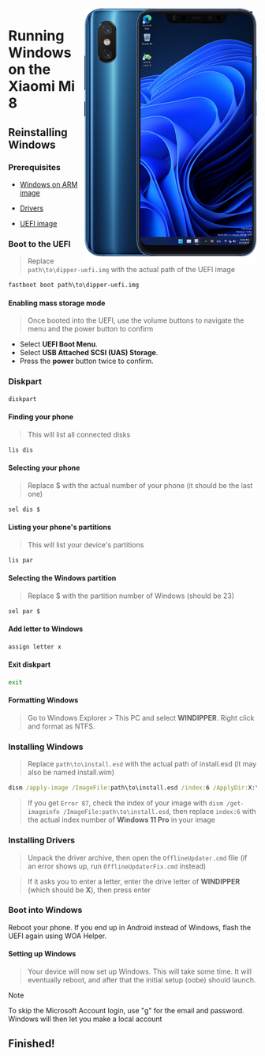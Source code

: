 <img align="right" src="https://github.com/n00b69/woa-dipper/blob/main/dipper.png" width="350" alt="Windows 11 running on dipper">

# Running Windows on the Xiaomi Mi 8

## Reinstalling Windows

### Prerequisites
- [Windows on ARM image](https://worproject.com/esd)

- [Drivers](https://github.com/n00b69/woa-dipper/releases/tag/Drivers)

- [UEFI image](https://github.com/n00b69/woa-dipper/releases/tag/UEFI)

### Boot to the UEFI
> Replace `path\to\dipper-uefi.img` with the actual path of the UEFI image
```cmd
fastboot boot path\to\dipper-uefi.img
```

#### Enabling mass storage mode
> Once booted into the UEFI, use the volume buttons to navigate the menu and the power button to confirm
- Select **UEFI Boot Menu**.
- Select **USB Attached SCSI (UAS) Storage**.
- Press the **power** button twice to confirm.

### Diskpart
```cmd
diskpart
```

#### Finding your phone
> This will list all connected disks
```cmd
lis dis
```

#### Selecting your phone
> Replace $ with the actual number of your phone (it should be the last one)
```cmd
sel dis $
```

#### Listing your phone's partitions
> This will list your device's partitions
```cmd
lis par
```

#### Selecting the Windows partition
> Replace $ with the partition number of Windows (should be 23)
```cmd
sel par $
```

#### Add letter to Windows
```cmd
assign letter x
```

#### Exit diskpart
```cmd
exit
```

#### Formatting Windows
> Go to Windows Explorer > This PC and select **WINDIPPER**. Right click and format as NTFS.

### Installing Windows
> Replace `path\to\install.esd` with the actual path of install.esd (it may also be named install.wim)

```cmd
dism /apply-image /ImageFile:path\to\install.esd /index:6 /ApplyDir:X:\
```

> If you get `Error 87`, check the index of your image with `dism /get-imageinfo /ImageFile:path\to\install.esd`, then replace `index:6` with the actual index number of **Windows 11 Pro** in your image

### Installing Drivers
> Unpack the driver archive, then open the `OfflineUpdater.cmd` file (if an error shows up, run `OfflineUpdaterFix.cmd` instead)

> If it asks you to enter a letter, enter the drive letter of **WINDIPPER** (which should be **X**), then press enter

### Boot into Windows
Reboot your phone. If you end up in Android instead of Windows, flash the UEFI again using WOA Helper.

#### Setting up Windows
> Your device will now set up Windows. This will take some time. It will eventually reboot, and after that the initial setup (oobe) should launch.

> [!Note]
> To skip the Microsoft Account login, use "g" for the email and password. Windows will then let you make a local account

## Finished!
















